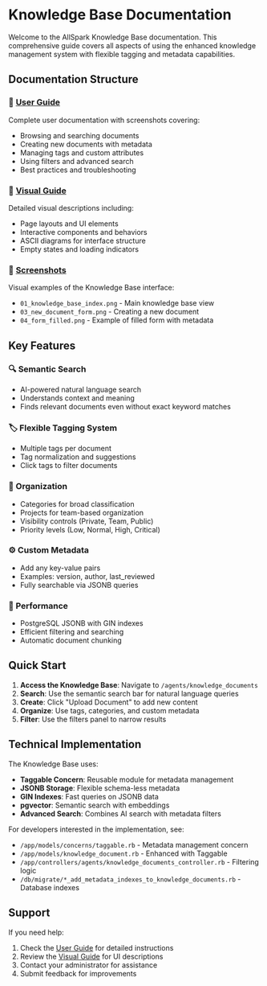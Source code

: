 # Knowledge Base Documentation

Welcome to the AllSpark Knowledge Base documentation. This comprehensive guide covers all aspects of using the enhanced knowledge management system with flexible tagging and metadata capabilities.

## Documentation Structure

### 📖 [User Guide](README.md)
Complete user documentation with screenshots covering:
- Browsing and searching documents
- Creating new documents with metadata
- Managing tags and custom attributes
- Using filters and advanced search
- Best practices and troubleshooting

### 🎨 [Visual Guide](visual-guide.md)
Detailed visual descriptions including:
- Page layouts and UI elements
- Interactive components and behaviors
- ASCII diagrams for interface structure
- Empty states and loading indicators

### 📸 [Screenshots](screenshots/)
Visual examples of the Knowledge Base interface:
- `01_knowledge_base_index.png` - Main knowledge base view
- `03_new_document_form.png` - Creating a new document
- `04_form_filled.png` - Example of filled form with metadata

## Key Features

### 🔍 Semantic Search
- AI-powered natural language search
- Understands context and meaning
- Finds relevant documents even without exact keyword matches

### 🏷️ Flexible Tagging System
- Multiple tags per document
- Tag normalization and suggestions
- Click tags to filter documents

### 📁 Organization
- Categories for broad classification
- Projects for team-based organization
- Visibility controls (Private, Team, Public)
- Priority levels (Low, Normal, High, Critical)

### ⚙️ Custom Metadata
- Add any key-value pairs
- Examples: version, author, last_reviewed
- Fully searchable via JSONB queries

### 🚀 Performance
- PostgreSQL JSONB with GIN indexes
- Efficient filtering and searching
- Automatic document chunking

## Quick Start

1. **Access the Knowledge Base**: Navigate to `/agents/knowledge_documents`
2. **Search**: Use the semantic search bar for natural language queries
3. **Create**: Click "Upload Document" to add new content
4. **Organize**: Use tags, categories, and custom metadata
5. **Filter**: Use the filters panel to narrow results

## Technical Implementation

The Knowledge Base uses:
- **Taggable Concern**: Reusable module for metadata management
- **JSONB Storage**: Flexible schema-less metadata
- **GIN Indexes**: Fast queries on JSONB data
- **pgvector**: Semantic search with embeddings
- **Advanced Search**: Combines AI search with metadata filters

For developers interested in the implementation, see:
- `/app/models/concerns/taggable.rb` - Metadata management concern
- `/app/models/knowledge_document.rb` - Enhanced with Taggable
- `/app/controllers/agents/knowledge_documents_controller.rb` - Filtering logic
- `/db/migrate/*_add_metadata_indexes_to_knowledge_documents.rb` - Database indexes

## Support

If you need help:
1. Check the [User Guide](README.md) for detailed instructions
2. Review the [Visual Guide](visual-guide.md) for UI descriptions
3. Contact your administrator for assistance
4. Submit feedback for improvements